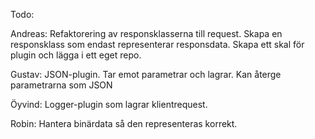 Todo:

Andreas: 
Refaktorering av responsklasserna till request. 
Skapa en responsklass som endast representerar responsdata.
Skapa ett skal för plugin och lägga i ett eget repo.

Gustav:
JSON-plugin. Tar emot parametrar och lagrar. Kan återge parametrarna som JSON

Öyvind:
Logger-plugin som lagrar klientrequest.

Robin:
Hantera binärdata så den representeras korrekt.
